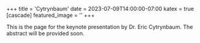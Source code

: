 +++
title = 'Cytrynbaum'
date = 2023-07-09T14:00:00-07:00
katex = true
[cascade]
  featured_image = ''
+++


This is the page for the keynote presentation by Dr. Eric Cytrynbaum. The abstract will be provided soon.
